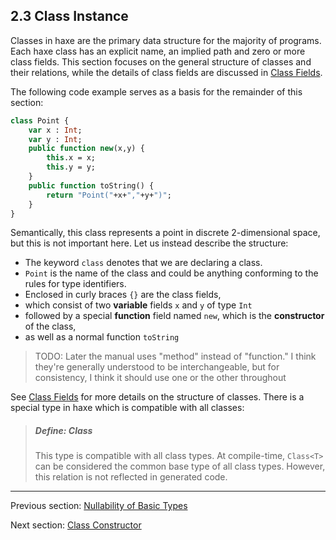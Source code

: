 ## 2.3 Class Instance

Classes in haxe are the primary data structure for the majority of programs. Each haxe class has an explicit name, an implied path and zero or more class fields. This section focuses on the general structure of classes and their relations, while the details of class fields are discussed in [Class Fields](4-Class_Fields.md).


The following code example serves as a basis for the remainder of this section:

```haxe
class Point {
	var x : Int;
	var y : Int;
	public function new(x,y) {
		this.x = x;
		this.y = y;
	}
	public function toString() {
		return "Point("+x+","+y+")";
	}
}
```
Semantically, this class represents a point in discrete 2-dimensional space, but this is not important here. Let us instead describe the structure:



* The keyword `class` denotes that we are declaring a class.
* `Point` is the name of the class and could be anything conforming to the rules for type identifiers.
* Enclosed in curly braces `{}` are the class fields,
* which consist of two **variable** fields `x` and `y` of type `Int`
* followed by a special **function** field named `new`, which is the **constructor** of the class,
* as well as a normal function `toString`

>TODO: Later the manual uses "method" instead of "function."  I think they're generally understood to be interchangeable, but for consistency, I think it should use one or the other throughout




See [Class Fields](4-Class_Fields.md) for more details on the structure of classes.  There is a special type in haxe which is compatible with all classes:

> ##### Define: Class<T>
>
> This type is compatible with all class types. At compile-time, `Class<T>` can be considered the common base type of all class types. However, this relation is not reflected in generated code.

---

Previous section: [Nullability of Basic Types](2.2-Nullability_of_Basic_Types.md)

Next section: [Class Constructor](2.3.1-Class_Constructor.md)